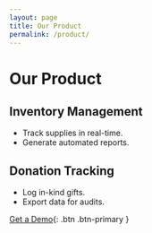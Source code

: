 ```yaml
---
layout: page
title: Our Product
permalink: /product/
---
```


# Our Product

## Inventory Management
- Track supplies in real-time.
- Generate automated reports.

## Donation Tracking
- Log in-kind gifts.
- Export data for audits.

[Get a Demo](#){: .btn .btn-primary }